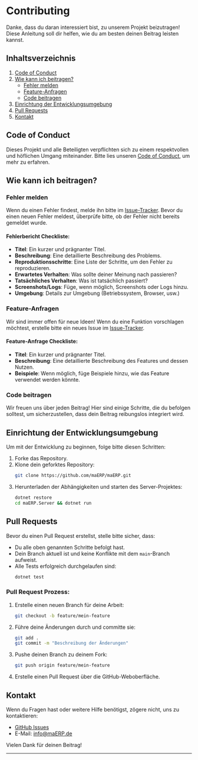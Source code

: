 # Contributing

Danke, dass du daran interessiert bist, zu unserem Projekt beizutragen! Diese Anleitung soll dir helfen, wie du am besten deinen Beitrag leisten kannst.

## Inhaltsverzeichnis
1. [Code of Conduct](#code-of-conduct)
2. [Wie kann ich beitragen?](#wie-kann-ich-beitragen)
    - [Fehler melden](#fehler-melden)
    - [Feature-Anfragen](#feature-anfragen)
    - [Code beitragen](#code-beitragen)
3. [Einrichtung der Entwicklungsumgebung](#einrichtung-der-entwicklungsumgebung)
4. [Pull Requests](#pull-requests)
5. [Kontakt](#kontakt)

## Code of Conduct

Dieses Projekt und alle Beteiligten verpflichten sich zu einem respektvollen und höflichen Umgang miteinander. Bitte lies unseren [Code of Conduct](CODE_OF_CONDUCT.md), um mehr zu erfahren.

## Wie kann ich beitragen?

### Fehler melden
Wenn du einen Fehler findest, melde ihn bitte im [Issue-Tracker](https://github.com/maERP/maERP/issues). Bevor du einen neuen Fehler meldest, überprüfe bitte, ob der Fehler nicht bereits gemeldet wurde.

#### Fehlerbericht Checkliste:
- **Titel**: Ein kurzer und prägnanter Titel.
- **Beschreibung**: Eine detaillierte Beschreibung des Problems.
- **Reproduktionsschritte**: Eine Liste der Schritte, um den Fehler zu reproduzieren.
- **Erwartetes Verhalten**: Was sollte deiner Meinung nach passieren?
- **Tatsächliches Verhalten**: Was ist tatsächlich passiert?
- **Screenshots/Logs**: Füge, wenn möglich, Screenshots oder Logs hinzu.
- **Umgebung**: Details zur Umgebung (Betriebssystem, Browser, usw.)

### Feature-Anfragen
Wir sind immer offen für neue Ideen! Wenn du eine Funktion vorschlagen möchtest, erstelle bitte ein neues Issue im [Issue-Tracker](https://github.com/maERP/maERP/issues).

#### Feature-Anfrage Checkliste:
- **Titel**: Ein kurzer und prägnanter Titel.
- **Beschreibung**: Eine detaillierte Beschreibung des Features und dessen Nutzen.
- **Beispiele**: Wenn möglich, füge Beispiele hinzu, wie das Feature verwendet werden könnte.

### Code beitragen
Wir freuen uns über jeden Beitrag! Hier sind einige Schritte, die du befolgen solltest, um sicherzustellen, dass dein Beitrag reibungslos integriert wird.

## Einrichtung der Entwicklungsumgebung
Um mit der Entwicklung zu beginnen, folge bitte diesen Schritten:

1. Forke das Repository.
2. Klone dein geforktes Repository:
   ```bash
   git clone https://github.com/maERP/maERP.git
   ```
3. Herunterladen der Abhängigkeiten und starten des Server-Projektes:
   ```bash
   dotnet restore
   cd maERP.Server && dotnet run
   ```

## Pull Requests
Bevor du einen Pull Request erstellst, stelle bitte sicher, dass:

- Du alle oben genannten Schritte befolgt hast.
- Dein Branch aktuell ist und keine Konflikte mit dem `main`-Branch aufweist.
- Alle Tests erfolgreich durchgelaufen sind:
  ```bash
  dotnet test
  ```

### Pull Request Prozess:
1. Erstelle einen neuen Branch für deine Arbeit:
   ```bash
   git checkout -b feature/mein-feature
   ```
2. Führe deine Änderungen durch und committe sie:
   ```bash
   git add .
   git commit -m "Beschreibung der Änderungen"
   ```
3. Pushe deinen Branch zu deinem Fork:
   ```bash
   git push origin feature/mein-feature
   ```
4. Erstelle einen Pull Request über die GitHub-Weboberfläche.

## Kontakt
Wenn du Fragen hast oder weitere Hilfe benötigst, zögere nicht, uns zu kontaktieren:

- [GitHub Issues](https://github.com/maERP/maERP/issues)
- E-Mail: [info@maERP.de](mailto:info@maERP.de)

Vielen Dank für deinen Beitrag!

---
